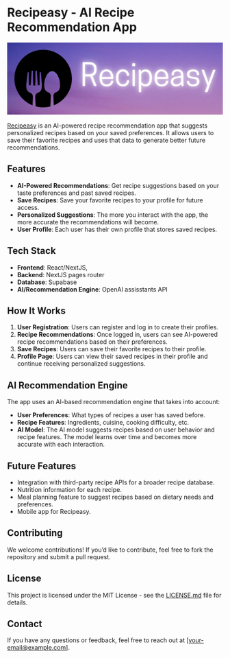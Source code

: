 # Recipeasy - AI Recipe Recommendation App
<a href="https://recipeasy-zeta.vercel.app/">
<img src="./Recipeasy.png">
</a>

<a href="https://recipeasy-zeta.vercel.app/">Recipeasy</a> is an AI-powered recipe recommendation app that suggests personalized recipes based on your saved preferences. It allows users to save their favorite recipes and uses that data to generate better future recommendations.

## Features

- **AI-Powered Recommendations**: Get recipe suggestions based on your taste preferences and past saved recipes.
- **Save Recipes**: Save your favorite recipes to your profile for future access.
- **Personalized Suggestions**: The more you interact with the app, the more accurate the recommendations will become.
- **User Profile**: Each user has their own profile that stores saved recipes.

## Tech Stack

- **Frontend**: React/NextJS, 
- **Backend**: NextJS pages router
- **Database**: Supabase
- **AI/Recommendation Engine**: OpenAI assisstants API

## How It Works

1. **User Registration**: Users can register and log in to create their profiles.
2. **Recipe Recommendations**: Once logged in, users can see AI-powered recipe recommendations based on their preferences.
3. **Save Recipes**: Users can save their favorite recipes to their profile.
4. **Profile Page**: Users can view their saved recipes in their profile and continue receiving personalized suggestions.

## AI Recommendation Engine

The app uses an AI-based recommendation engine that takes into account:
- **User Preferences**: What types of recipes a user has saved before.
- **Recipe Features**: Ingredients, cuisine, cooking difficulty, etc.
- **AI Model**: The AI model suggests recipes based on user behavior and recipe features. The model learns over time and becomes more accurate with each interaction.

## Future Features

- Integration with third-party recipe APIs for a broader recipe database.
- Nutrition information for each recipe.
- Meal planning feature to suggest recipes based on dietary needs and preferences.
- Mobile app for Recipeasy.

## Contributing

We welcome contributions! If you’d like to contribute, feel free to fork the repository and submit a pull request.

## License

This project is licensed under the MIT License - see the [LICENSE.md](LICENSE.md) file for details.

## Contact

If you have any questions or feedback, feel free to reach out at [your-email@example.com].
